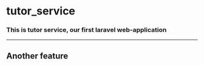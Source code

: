 # tutor_service

### This is tutor service, our first laravel web-application

---

## Another feature

